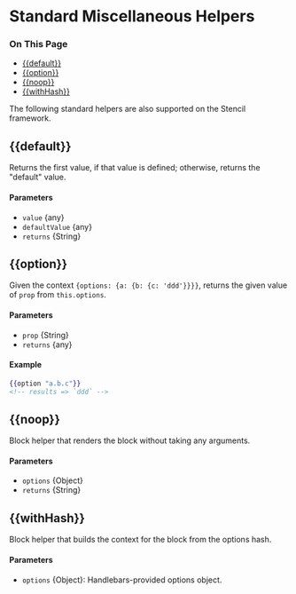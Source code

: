 <h1>Standard Miscellaneous Helpers</h1>

<div class="otp" id="no-index">
	<h3> On This Page </h3>
	<ul>
    <li><a href="#handlebars_default">{{default}}</a></li>
    <li><a href="#handlebars_option">{{option}}</a></li>
    <li><a href="#handlebars_noop">{{noop}}</a></li>
    <li><a href="#handlebars_withhash">{{withHash}}</a></li>
	</ul>
</div>

<a href='#handlebars_default' aria-hidden='true' class='block-anchor'  id='handlebars_default'><i aria-hidden='true' class='linkify icon'></i></a>

The following standard helpers are also supported on the Stencil framework.

## {{default}}

Returns the first value, if that value is defined; otherwise, returns the "default" value.

#### Parameters

* `value` {any}
* `defaultValue` {any}
* `returns` {String}



<a href='#handlebars_option' aria-hidden='true' class='block-anchor'  id='handlebars_option'><i aria-hidden='true' class='linkify icon'></i></a>

## {{option}}

Given the context `{options: {a: {b: {c: 'ddd'}}}}`, returns the given value of `prop` from `this.options`.

#### Parameters

* `prop` {String}
* `returns` {any}

#### Example

```handlebars
{{option "a.b.c"}}
<!-- results => `ddd` -->
```



<a href='#handlebars_noop' aria-hidden='true' class='block-anchor'  id='handlebars_noop'><i aria-hidden='true' class='linkify icon'></i></a>

## {{noop}}

Block helper that renders the block without taking any arguments.

#### Parameters

* `options` {Object}
* `returns` {String}



<a href='#handlebars_withhash' aria-hidden='true' class='block-anchor'  id='handlebars_withhash'><i aria-hidden='true' class='linkify icon'></i></a>

## {{withHash}}

Block helper that builds the context for the block from the options hash.

#### Parameters

* `options` {Object}: Handlebars-provided options object.

